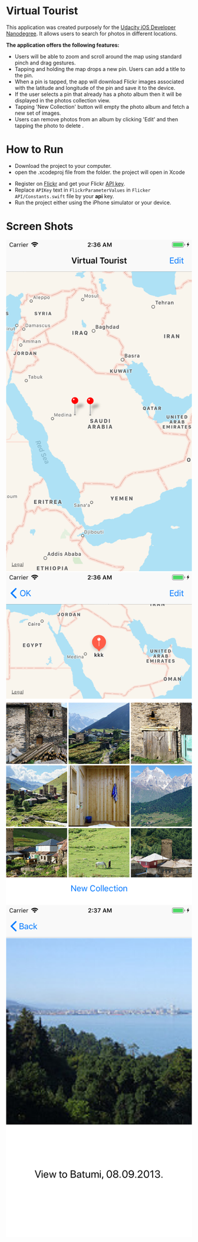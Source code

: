 # Virtual Tourist

This application was created purposely for the [Udacity iOS Developer Nanodegree](https://www.udacity.com). It allows users to search for photos in different locations.

**The application offers the following features:**
* Users will be able to zoom and scroll around the map using standard pinch and drag gestures. 
* Tapping and holding the map drops a new pin. Users can add a title to the pin.
* When a pin is tapped, the app will download Flickr images associated with the latitude and longitude of the pin and save it to the device.
* If the user selects a pin that already has a photo album then it will be displayed in the photos collection view.
* Tapping 'New Collection' button will empty the photo album and fetch a new set of images.
* Users can remove photos from an album by clicking 'Edit' and then tapping the photo to delete .

# How to Run
- Download the project to your computer.
- open the .xcodeproj file from the folder. the project will open in Xcode
* Register on [Flickr](https://www.flickr.com) and get your Flickr [API key](https://www.flickr.com/services/apps/create/).
* Replace `APIKey` text in `FlickrParameterValues` in `Flicker API/Constants.swift` file by your **api** key.
* Run the project either using the iPhone simulator or your device.

# Screen Shots
![map](screenshots/map.png)
![photos](screenshots/photos.png)
![details](screenshots/details.png)
